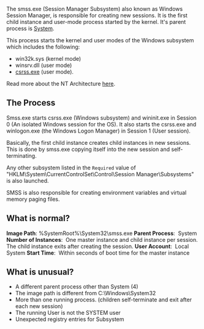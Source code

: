 The smss.exe (Session Manager Subsystem) also known as Windows Session Manager, is responsible for creating new sessions. It is the first child instance and user-mode process started by the kernel. It's parent process is [System](obsidian://open?vault=security-notes&file=Defensive%20Security%2FEndpoint%20Security%2FCore%20Windows%20Processes%2FSystem).

This process starts the kernel and user modes of the Windows subsystem which includes the following:
- win32k.sys (kernel mode)
- winsrv.dll (user mode)
- [csrss.exe](obsidian://open?vault=security-notes&file=Defensive%20Security%2FEndpoint%20Security%2FCore%20Windows%20Processes%2Fcsrss.exe) (user mode).

Read more about the NT Architecture [here](https://en.wikipedia.org/wiki/Architecture_of_Windows_NT).
## The Process
Smss.exe starts csrss.exe (Windows subsystem) and wininit.exe in Session 0 (An isolated Windows session for the OS). It also starts the csrss.exe and winlogon.exe (the Windows Logon Manager) in Session 1 (User session).

Basically, the first child instance creates child instances in new sessions. This is done by smss.exe copying itself into the new session and self-terminating.

Any other subsystem listed in the `Required` value of "HKLM\System\CurrentControlSet\Control\Session Manager\Subsystems" is also launched.

SMSS is also responsible for creating environment variables and virtual memory paging files.
## What is normal?
**Image Path**: %SystemRoot%\System32\smss.exe
**Parent Process**:  System
**Number of Instances**:  One master instance and child instance per session. The child instance exits after creating the session.
**User Account**:  Local System
**Start Time**:  Within seconds of boot time for the master instance
## What is unusual?
- A different parent process other than System (4)
- The image path is different from C:\Windows\System32
- More than one running process. (children self-terminate and exit after each new session)
- The running User is not the SYSTEM user
- Unexpected registry entries for Subsystem